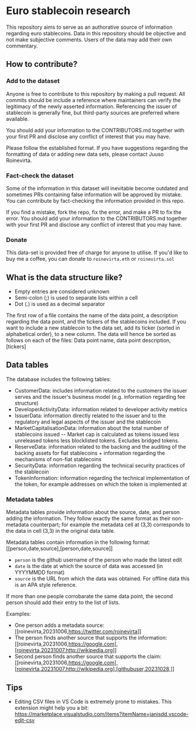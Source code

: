 # Euro stablecoin research

This repository aims to serve as an authorative source of information regarding euro stablecoins. Data in this repository should be objective and not make subjective comments. Users of the data may add their own commentary.


## How to contribute?

### Add to the dataset

Anyone is free to contribute to this repository by making a pull request. All commits should be include a reference where maintainers can verify the legitimacy of the newly asserted information. Referencing the issuer of stablecoin is generally fine, but third-party sources are preferred where available.

You should add your information to the CONTRIBUTORS.md together with your first PR and disclose any conflict of interest that you may have.

Please follow the established format. If you have suggestions regarding the formatting of data or adding new data sets, please contact Juuso Roinevirta.

### Fact-check the dataset

Some of the information in this dataset will inevitable become outdated and sometimes PRs containing false information will be approved by mistake. You can contribute by fact-checking the information provided in this repo.

If you find a mistake, fork the repo, fix the error, and make a PR to fix the error. You should add your information to the CONTRIBUTORS.md together with your first PR and disclose any conflict of interest that you may have.

### Donate

This data-set is provided free of charge for anyone to utilise. If you'd like to buy me a coffee, you can donate to `roinevirta.eth` or `roinevirta.sol`


## What is the data structure like?

- Empty entries are considered unknown
- Semi-colon (;) is used to separate lists within a cell
- Dot (.) is used as a decimal separator

The first row of a file contains the name of the data point, a description regarding the data point, and the tickers of the stablecoins included. If you want to include a new stablecoin to the data set, add its ticker (sorted in alphabetical order), to a new column. The data will hence be sorted as follows on each of the files: Data point name, data point description, [tickers]

## Data tables

The database includes the following tables:

- CustomerData: includes information related to the customers the issuer serves and the issuer's business model (e.g. information regarding fee structure)
- DeveloperActivityData: information related to developer activity metrics
- IssuerData: information directly related to the issuer and to the regulatory and legal aspects of the issuer and the stablecoin
- MarketCapitalisationData: information about the total number of stablecoins issued
-- Market cap is calculated as tokens issued less unreleased tokens less blocklisted tokens. Excludes bridged tokens.
- ReserveData: information related to the backing and the auditing of the backing assets for fiat stablecoins + information regarding the mechanisms of non-fiat stablecoins
- SecurityData: information regarding the technical security practices of the stablecoin
- TokenInformation: information regarding the technical implementation of the token, for example addresses on which the token is implemented at

### Metadata tables

Metadata tables provide information about the source, date, and person adding the information. They follow exactly the same format as their non-metadata counterpart; for example the metadata cell at (3,3) corresponds to the data in cell (3,3) in the original data table.

Metadata tables contain information in the following format: [[person,date,source],[person,date,source]]
- `person` is the github username of the person who made the latest edit
- `date` is the date at which the source of data was accessed (in YYYYMMDD format)
- `source` is the URL from which the data was obtained. For offline data this is an APA style reference.

If more than one people corrobarate the same data point, the second person should add their entry to the list of lists.

Examples:
- One person adds a metadata source: [[roinevirta,20231006,https://twitter.com/roinevirta]]
- The person finds another source that supports the information: [[roinevirta,20231006,https://google.com],[roinevirta,20231007,http://wikipedia.org]]
- Second person finds another source that supports the claim: [[roinevirta,20231006,https://google.com],[roinevirta,20231007,http://wikipedia.org],[githubuser,20231028,]]

## Tips

- Editing CSV files in VS Code is extremely prone to mistakes. This extension might help you a bit: https://marketplace.visualstudio.com/items?itemName=janisdd.vscode-edit-csv